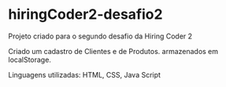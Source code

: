 # hiringCoder2-desafio2

Projeto criado para o segundo desafio da Hiring Coder 2

Criado um cadastro de Clientes e de Produtos.
armazenados em localStorage.

Linguagens utilizadas: HTML, CSS, Java Script
